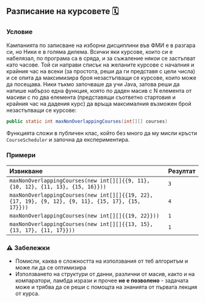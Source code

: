 ## Разписание на курсовете 🗓️

### Условие

Кампанията по записване на изборни дисциплини във ФМИ е в разгара си, но Ники е в голяма дилема. Всички яки курсове, които си е набелязал, по програма са в сряда, и за съжаление някои се застъпват като часове. Той си направи списък на желаните курсове с началния и крайния час на всеки (за простота, реши да ги представя с цели числа) и се опита да максимизира броя незастъпващи се курсове, които може да посещава. Ники тъкмо започваше да учи Java, затова реши да напише набързо една функция, която по даден масив с N елемента от масиви с по два елемента (представящи съответно стартовия и крайния час на дадения курс) да връща максималния възможен брой незастъпващи се курсове:

```java
public static int maxNonOverlappingCourses(int[][] courses)
```

Функцията сложи в публичен клас, който без много да му мисли кръсти `CourseScheduler` и започна да експериментира.

### Примери

| Извикване                                                                                           | Резултат |
| :-------------------------------------------------------------------------------------------------- | :------- |
| `maxNonOverlappingCourses(new int[][]{{9, 11}, {10, 12}, {11, 13}, {15, 16}}))`                     | `3`      |
| `maxNonOverlappingCourses(new int[][]{{19, 22}, {17, 19}, {9, 12}, {9, 11}, {15, 17}, {15, 17}}))`  | `4`      |
| `maxNonOverlappingCourses(new int[][]{{19, 22}}))`                                                  | `1`      |
| `maxNonOverlappingCourses(new int[][]{{13, 15}, {13, 17}, {11, 17}}))`                              | `1`      |

### :warning: Забележки

- Помисли, каква е сложността на използвания от теб алгоритъм и може ли да се оптимизира 
- Използването на структури от данни, различни от масив, както и на компаратори, ламбда изрази и прочее **не е позволено** - задачата може и трябва да се реши с помощта на знанията от първата лекция от курса.
